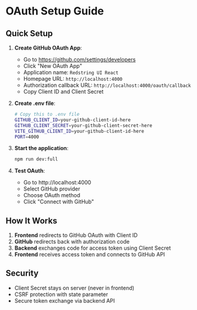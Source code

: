 # OAuth Setup Guide

## Quick Setup

1. **Create GitHub OAuth App**:
   - Go to https://github.com/settings/developers
   - Click "New OAuth App"
   - Application name: `Redstring UI React`
   - Homepage URL: `http://localhost:4000`
   - Authorization callback URL: `http://localhost:4000/oauth/callback`
   - Copy Client ID and Client Secret

2. **Create .env file**:
   ```bash
   # Copy this to .env file
   GITHUB_CLIENT_ID=your-github-client-id-here
   GITHUB_CLIENT_SECRET=your-github-client-secret-here
   VITE_GITHUB_CLIENT_ID=your-github-client-id-here
   PORT=4000
   ```

3. **Start the application**:
   ```bash
   npm run dev:full
   ```

4. **Test OAuth**:
   - Go to http://localhost:4000
   - Select GitHub provider
   - Choose OAuth method
   - Click "Connect with GitHub"

## How It Works

1. **Frontend** redirects to GitHub OAuth with Client ID
2. **GitHub** redirects back with authorization code
3. **Backend** exchanges code for access token using Client Secret
4. **Frontend** receives access token and connects to GitHub API

## Security

- Client Secret stays on server (never in frontend)
- CSRF protection with state parameter
- Secure token exchange via backend API 